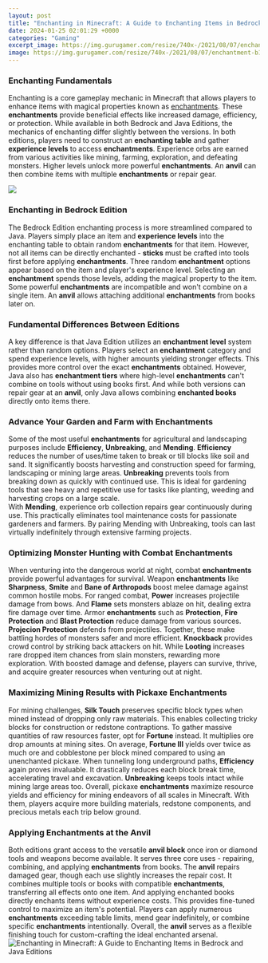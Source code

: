 ```yaml
---
layout: post
title: "Enchanting in Minecraft: A Guide to Enchanting Items in Bedrock and Java Editions"
date: 2024-01-25 02:01:29 +0000
categories: "Gaming"
excerpt_image: https://img.gurugamer.com/resize/740x-/2021/08/07/enchantment-b1ff.jpg
image: https://img.gurugamer.com/resize/740x-/2021/08/07/enchantment-b1ff.jpg
---
```


### Enchanting Fundamentals
Enchanting is a core gameplay mechanic in Minecraft that allows players to enhance items with magical properties known as [enchantments](https://store.fi.io.vn/womens-cute-duck-gift-for-mom-mother-duckling-duck-waterfowl-lovers-v-neck-t-shirt/men&). These **enchantments** provide beneficial effects like increased damage, efficiency, or protection. While available in both Bedrock and Java Editions, the mechanics of enchanting differ slightly between the versions. 
In both editions, players need to construct an **enchanting table** and gather **experience levels** to access **enchantments**. Experience orbs are earned from various activities like mining, farming, exploration, and defeating monsters. Higher levels unlock more powerful **enchantments**. An **anvil** can then combine items with multiple **enchantments** or repair gear.

![](https://www.pcgamesn.com/wp-content/sites/pcgamesn/2022/09/minecraft-enchanting-table-recipe.jpg)
### Enchanting in Bedrock Edition
The Bedrock Edition enchanting process is more streamlined compared to Java. Players simply place an item and **experience levels** into the enchanting table to obtain random **enchantments** for that item. However, not all items can be directly enchanted - **sticks** must be crafted into tools first before applying **enchantments**.
Three random **enchantment** options appear based on the item and player's experience level. Selecting an **enchantment** spends those levels, adding the magical property to the item. Some powerful **enchantments** are incompatible and won't combine on a single item. An **anvil** allows attaching additional **enchantments** from books later on.
### Fundamental Differences Between Editions
A key difference is that Java Edition utilizes an **enchantment level** system rather than random options. Players select an **enchantment** category and spend experience levels, with higher amounts yielding stronger effects. This provides more control over the exact **enchantments** obtained. 
However, Java also has **enchantment tiers** where high-level **enchantments** can't combine on tools without using books first. And while both versions can repair gear at an **anvil**, only Java allows combining **enchanted books** directly onto items there.
### Advance Your Garden and Farm with Enchantments
Some of the most useful **enchantments** for agricultural and landscaping purposes include **Efficiency**, **Unbreaking**, and **Mending**.
**Efficiency** reduces the number of uses/time taken to break or till blocks like soil and sand. It significantly boosts harvesting and construction speed for farming, landscaping or mining large areas.
**Unbreaking** prevents tools from breaking down as quickly with continued use. This is ideal for gardening tools that see heavy and repetitive use for tasks like planting, weeding and harvesting crops on a large scale.  
With **Mending**, experience orb collection repairs gear continuously during use. This practically eliminates tool maintenance costs for passionate gardeners and farmers. By pairing Mending with Unbreaking, tools can last virtually indefinitely through extensive farming projects.
### Optimizing Monster Hunting with Combat Enchantments
When venturing into the dangerous world at night, combat **enchantments** provide powerful advantages for survival. Weapon **enchantments** like **Sharpness**, **Smite** and **Bane of Arthropods** boost melee damage against common hostile mobs.
For ranged combat, **Power** increases projectile damage from bows. And **Flame** sets monsters ablaze on hit, dealing extra fire damage over time.
Armor **enchantments** such as **Protection**, **Fire Protection** and **Blast Protection** reduce damage from various sources. **Projecion Protection** defends from projectiles. Together, these make battling hordes of monsters safer and more efficient.
**Knockback** provides crowd control by striking back attackers on hit. While **Looting** increases rare dropped item chances from slain monsters, rewarding more exploration. With boosted damage and defense, players can survive, thrive, and acquire greater resources when venturing out at night.
### Maximizing Mining Results with Pickaxe Enchantments 
For mining challenges, **Silk Touch** preserves specific block types when mined instead of dropping only raw materials. This enables collecting tricky blocks for construction or redstone contraptions.
To gather massive quantities of raw resources faster, opt for **Fortune** instead. It multiplies ore drop amounts at mining sites. On average, **Fortune III** yields over twice as much ore and cobblestone per block mined compared to using an unenchanted pickaxe. 
When tunneling long underground paths, **Efficiency** again proves invaluable. It drastically reduces each block break time, accelerating travel and excavation. **Unbreaking** keeps tools intact while mining large areas too.
Overall, pickaxe **enchantments** maximize resource yields and efficiency for mining endeavors of all scales in Minecraft. With them, players acquire more building materials, redstone components, and precious metals each trip below ground.
### Applying Enchantments at the Anvil
Both editions grant access to the versatile **anvil block** once iron or diamond tools and weapons become available. It serves three core uses - repairing, combining, and applying **enchantments** from books.
The **anvil** repairs damaged gear, though each use slightly increases the repair cost. It combines multiple tools or books with compatible **enchantments**, transferring all effects onto one item. And applying enchanted books directly enchants items without experience costs.
This provides fine-tuned control to maximize an item's potential. Players can apply numerous **enchantments** exceeding table limits, mend gear indefinitely, or combine specific **enchantments** intentionally. Overall, the **anvil** serves as a flexible finishing touch for custom-crafting the ideal enchanted arsenal.
![Enchanting in Minecraft: A Guide to Enchanting Items in Bedrock and Java Editions](https://img.gurugamer.com/resize/740x-/2021/08/07/enchantment-b1ff.jpg)